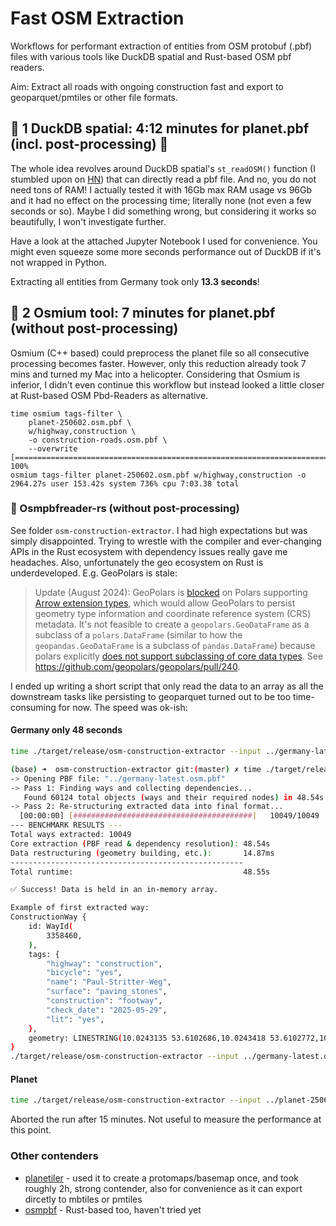 # Fast OSM Extraction

Workflows for performant extraction of entities from OSM protobuf (.pbf) files with various tools like DuckDB spatial and Rust-based OSM pbf readers.

Aim: Extract all roads with ongoing construction fast and export to geoparquet/pmtiles or other file formats.

## 🥇 1 DuckDB spatial: 4:12 minutes for planet.pbf (incl. post-processing) 👑

The whole idea revolves around DuckDB spatial's `st_readOSM()` function (I stumbled upon on [HN](https://news.ycombinator.com/item?id=40891644)) that can directly read a pbf file. And no, you do not need tons of RAM! I actually tested it with 16Gb max RAM usage vs 96Gb and it had no effect on the processing time; literally none (not even a few seconds or so). Maybe I did something wrong, but considering it works so beautifully, I won't investigate further. 

Have a look at the attached Jupyter Notebook I used for convenience. You might even squeeze some more seconds performance out of DuckDB if it's not wrapped in Python.

Extracting all entities from Germany took only **13.3 seconds**! 

## 🥈 2 Osmium tool: 7 minutes for planet.pbf (without post-processing)

Osmium (C++ based) could preprocess the planet file so all consecutive processing becomes faster. However, only this reduction already took 7 mins and turned my Mac into a helicopter.
Considering that Osmium is inferior, I didn't even continue this workflow but instead looked a little closer at Rust-based OSM Pbd-Readers as alternative.

```shell
time osmium tags-filter \
    planet-250602.osm.pbf \
    w/highway,construction \
    -o construction-roads.osm.pbf \
    --overwrite
[======================================================================] 100%
osmium tags-filter planet-250602.osm.pbf w/highway,construction -o    2964.27s user 153.42s system 736% cpu 7:03.38 total
```

### 🥉 Osmpbfreader-rs (without post-processing)

See folder `osm-construction-extractor`. I had high expectations but was simply disappointed. Trying to wrestle with the compiler and ever-changing APIs in the Rust ecosystem with dependency issues really gave me headaches. Also, unfortunately the geo ecosystem on Rust is underdeveloped. E.g. GeoPolars is stale: 

> Update (August 2024): GeoPolars is [blocked](https://github.com/pola-rs/polars/issues/1830#issuecomment-2218102856) on Polars supporting [Arrow extension types](https://github.com/pola-rs/polars/issues/9112), which would allow GeoPolars to persist geometry type information and coordinate reference system (CRS) metadata. It's not feasible to create a `geopolars.GeoDataFrame` as a subclass of a `polars.DataFrame` (similar to how the `geopandas.GeoDataFrame` is a subclass of `pandas.DataFrame`) because polars explicitly [does not support subclassing of core data types](https://github.com/pola-rs/polars/issues/2846#issuecomment-1711799869). See https://github.com/geopolars/geopolars/pull/240.

I ended up writing a short script that only read the data to an array as all the downstream tasks like persisting to geoparquet turned out to be too time-consuming for now. The speed was ok-ish: 

####  Germany only 48 seconds

```bash
time ./target/release/osm-construction-extractor --input ../germany-latest.osm.pbf
```

```bash
(base) ➜  osm-construction-extractor git:(master) ✗ time ./target/release/osm-construction-extractor --input ../germany-latest.osm.pbf
-> Opening PBF file: "../germany-latest.osm.pbf"
-> Pass 1: Finding ways and collecting dependencies...
   Found 60124 total objects (ways and their required nodes) in 48.54s.
-> Pass 2: Re-structuring extracted data into final format...
  [00:00:00] [########################################]   10049/10049   (0s)                                                                                                                                                                                                                                       
--- BENCHMARK RESULTS ---
Total ways extracted: 10049
Core extraction (PBF read & dependency resolution): 48.54s
Data restructuring (geometry building, etc.):       14.87ms
----------------------------------------------------
Total runtime:                                      48.55s

✅ Success! Data is held in an in-memory array.

Example of first extracted way:
ConstructionWay {
    id: WayId(
        3358460,
    ),
    tags: {
        "highway": "construction",
        "bicycle": "yes",
        "name": "Paul-Stritter-Weg",
        "surface": "paving_stones",
        "construction": "footway",
        "check_date": "2025-05-29",
        "lit": "yes",
    },
    geometry: LINESTRING(10.0243135 53.6102686,10.0243418 53.6102772,10.0249313 53.610489099999995),
}
./target/release/osm-construction-extractor --input ../germany-latest.osm.pbf  238.37s user 14.80s system 518% cpu 48.832 total
```

#### Planet


```bash
time ./target/release/osm-construction-extractor --input ../planet-250602.osm.pbf 
```

Aborted the run after 15 minutes. Not useful to measure the performance at this point.

### Other contenders

- [planetiler](https://github.com/b-r-u/osmpbf) - used it to create a protomaps/basemap once, and took roughly 2h, strong contender, also for convenience as it can export dircetly to mbtiles or pmtiles
- [osmpbf](https://github.com/b-r-u/osmpbf) - Rust-based too, haven't tried yet 
